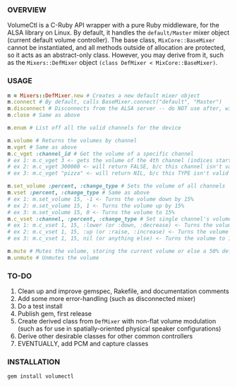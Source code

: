### OVERVIEW ###
VolumeCtl is a C-Ruby API wrapper with a pure Ruby middleware, for the ALSA library on Linux. By default, it handles the ``default/Master`` mixer object (current default volume controller). The base class, ``MixCore::BaseMixer`` cannot be instantiated, and all methods outside of allocation are protected, so it acts as an abstract-only class. However, you may derive from it, such as the ``Mixers::DefMixer`` object ``(class DefMixer < MixCore::BaseMixer)``.

### USAGE ###
```ruby
m = Mixers::DefMixer.new # Creates a new default mixer object
m.connect # By default, calls BaseMixer.connect("default", "Master")
m.disconnect # Disconnects from the ALSA server -- do NOT use after, will cause crash (until I update)
m.close # Same as above

m.enum # List off all the valid channels for the device

m.volume # Returns the volumes by channel
m.vget # Same as above
m.c_vget :channel_id # Get the volume of a specific channel
# ex 1: m.c_vget 3 <- gets the volume of the 4th channel (indices start at 0)
# ex 2: m.c_vget 300000 <- will return FALSE, b/c this channel isn't valid
# ex 3: m.c_vget "pizza" <- will return NIL, b/c this TYPE isn't valid

m.set_volume :percent, :change_type # Sets the volume of all channels
m.vset :percent, :change_type # Same as above
# ex 1: m.set_volume 15, -1 <- Turns the volume down by 15%
# ex 2: m.set_volume 15, 1 <- Turns the volume up by 15%
# ex 3: m.set_volume 15, 0 <- Turns the volume to 15%
m.c_vset :channel, :percent, :change_type # Set single channel's volume
# ex 1: m.c_vset 1, 15, :lower (or :down, :decrease) <- Turns the volume down by 15%
# ex 2: m.c_vset 1, 15, :up (or :raise, :increase) <- Turns the volume up by 15%
# ex 3: m.c_vset 1, 15, nil (or anything else) <- Turns the volume to 15%

m.mute # Mutes the volume, storing the current volume or else a 50% default
m.unmute # Unmutes the volume
```

### TO-DO ###
1) Clean up and improve gemspec, Rakefile, and documentation comments
1) Add some more error-handling (such as disconnected mixer)
1) Do a test install
1) Publish gem, first release
1) Create derived class from ``DefMixer`` with non-flat volume modulation (such as for use in spatially-oriented physical speaker configurations)
1) Derive other desirable classes for other common controllers
1) EVENTUALLY, add PCM and capture classes

### INSTALLATION ###
```
gem install volumectl
```